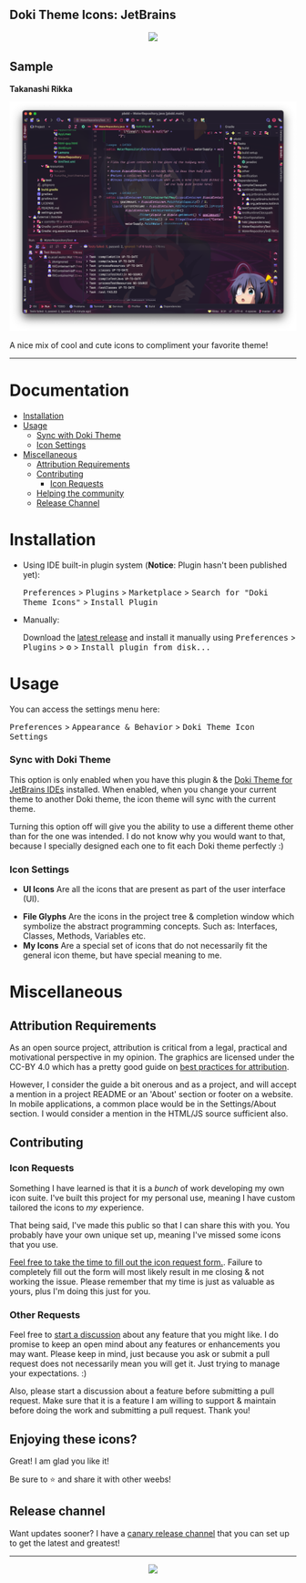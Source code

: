 Doki Theme Icons: JetBrains
---

<div align="center">
    <img src="https://doki.assets.unthrottled.io/misc/doki_icons_logo.svg" ></img>
</div>

## Sample

**Takanashi Rikka**

![Rikka](./readmeAssets/rikka.png)


<!-- Plugin description -->
A nice mix of cool and cute icons to compliment your favorite theme!
<!-- Plugin description end -->

---

# Documentation

- [Installation](#installation)
- [Usage](#usage)
  - [Sync with Doki Theme](#sync-with-doki-theme)
  - [Icon Settings](#icon-settings)
- [Miscellaneous](#miscellaneous)
  - [Attribution Requirements](#attribution-requirements)
  - [Contributing](#contributing)
    - [Icon Requests](#icon-requests)
  - [Helping the community](#enjoying-these-icons)
  - [Release Channel](#release-channel)

# Installation

- Using IDE built-in plugin system (**Notice**: Plugin hasn't been published yet):

  <kbd>Preferences</kbd> > <kbd>Plugins</kbd> > <kbd>Marketplace</kbd> > <kbd>Search for "Doki Theme Icons"</kbd> >
  <kbd>Install Plugin</kbd>

- Manually:

  Download the [latest release](https://github.com/doki-theme/doki-theme-icons-jetbrains/releases/latest) and install it manually using
  <kbd>Preferences</kbd> > <kbd>Plugins</kbd> > <kbd>⚙️</kbd> > <kbd>Install plugin from disk...</kbd>

# Usage

You can access the settings menu here:

<kbd>Preferences</kbd> > <kbd>Appearance & Behavior</kbd> > <kbd>Doki Theme Icon Settings</kbd>

### Sync with Doki Theme

This option is only enabled when you have this plugin & the [Doki Theme for JetBrains IDEs](https://github.com/doki-theme/doki-theme-jetbrains#the-doki-theme-jetbrains-ides) installed.
When enabled, when you change your current theme to another Doki theme, the icon theme will sync with the current theme.

Turning this option off will give you the ability to use a different theme other than for the one was intended.
I do not know why you would want to that, because I specially designed each one to fit each Doki theme perfectly :)

### Icon Settings

- **UI Icons** Are all the icons that are present as part of the user interface (UI).
<!--
- **Named Files** Turns on the ability for the plugin to associate various names of files to various icons. This is only used for when the platform does not already provide a special icon for the file.
-->
- **File Glyphs** Are the icons in the project tree & completion window which symbolize the abstract programming concepts. Such as: Interfaces, Classes, Methods, Variables etc.
- **My Icons** Are a special set of icons that do not necessarily fit the general icon theme, but have special meaning to me.

# Miscellaneous

## Attribution Requirements

As an open source project, attribution is critical from a legal, practical and motivational perspective in my opinion. The graphics are licensed under the CC-BY 4.0 which has a pretty good guide on [best practices for attribution](https://wiki.creativecommons.org/Best_practices_for_attribution).

However, I consider the guide a bit onerous and as a project, and will accept a mention in a project README or an 'About' section or footer on a website. In mobile applications, a common place would be in the Settings/About section. I would consider a mention in the HTML/JS source sufficient also.

## Contributing

### Icon Requests

Something I have learned is that it is a _bunch_ of work developing my own icon suite.
I've built this project for my personal use, meaning I have custom tailored the icons to _my_ experience.

That being said, I've made this public so that I can share this with you.
You probably have your own unique set up, meaning I've missed some icons that you use.

[Feel free to take the time to fill out the icon request form.](https://github.com/doki-theme/doki-theme-icons-jetbrains/issues/new?assignees=Unthrottled&labels=enhancement&template=ICON_REQUEST.yml&title=%5BICON%5D%3A+).
Failure to completely fill out the form will most likely result in me closing & not working the issue.
Please remember that my time is just as valuable as yours, plus I'm doing this just for you.

### Other Requests

Feel free to [start a discussion](https://github.com/doki-theme/doki-theme-icons-jetbrains/discussions) about any feature that you might like.
I do promise to keep an open mind about any features or enhancements you may want.
Please keep in mind, just because you ask or submit a pull request does not necessarily mean you will get it.
Just trying to manage your expectations. :)

Also, please start a discussion about a feature before submitting a pull request. 
Make sure that it is a feature I am willing to support & maintain before doing the work and submitting a pull request. 
Thank you!

## Enjoying these icons?

Great! I am glad you like it!

Be sure to ⭐ and share it with other weebs!

## Release channel

Want updates sooner? I have a [canary release channel](https://github.com/Unthrottled/jetbrains-plugin-repository) that you can set up to get the latest and greatest!


---

<div align="center">
    <img src="https://doki.assets.unthrottled.io/misc/logo_v2.svg" ></img>
</div>
